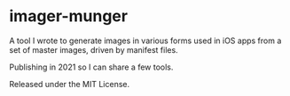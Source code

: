 # imager-munger

A tool I wrote to generate images in various forms used in iOS apps from a set of master images, driven by manifest files.

Publishing in 2021 so I can share a few tools.

Released under the MIT License.